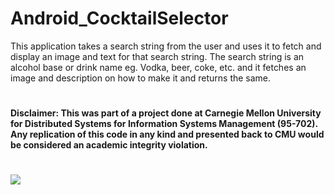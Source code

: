 # Android_CocktailSelector

This application takes a search string from the user and uses it to fetch and display an image and text for that search string. The search string is an alcohol base or drink name eg. Vodka, beer, coke, etc. and it fetches an image and description on how to make it and returns the same.

# 

**Disclaimer: This was part of a project done at Carnegie Mellon University for Distributed Systems for Information Systems Management (95-702). Any replication of this code in any kind and presented back to CMU would be considered an academic integrity violation.**

# 

![](https://i.ibb.co/68PXF4b/android-screenshot.png)
